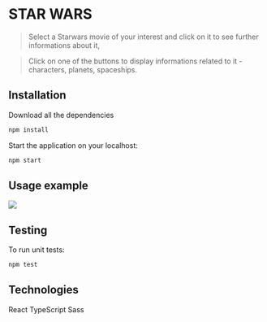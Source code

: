 # STAR WARS

> Select a Starwars movie of your interest and click on it to see further informations about it,

> Click on one of the buttons to display informations related to it - characters, planets, spaceships.

## Installation

Download all the dependencies

```sh
npm install
```

Start the application on your localhost:

```sh
npm start
```

## Usage example

![](starwars.gif)

## Testing

To run unit tests:

```sh
npm test
```

## Technologies

React
TypeScript
Sass
